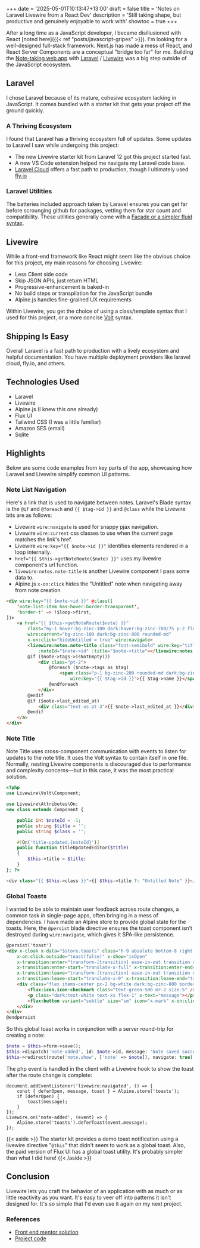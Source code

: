 +++
date = '2025-05-01T10:13:47+13:00'
draft = false
title = 'Notes on Laravel Livewire from a React Dev'
description = 'Still taking shape, but productive and genuinely enjoyable to work with'
showtoc = true
+++

After a long time as a JavaScript developer, I became disillusioned with React [noted here]({{< ref "posts/javascript-gripes" >}}). I'm looking for a well-designed full-stack framework. Next.js has made a mess of React, and React Server Components are a conceptual "bridge too far" for me. Building the [Note-taking web app](https://www.frontendmentor.io/challenges/note-taking-web-app-773r7bUfOG) with [Laravel](https://laravel.com/) / [Livewire](https://livewire.laravel.com/) was a big step outside of the JavaScript ecosystem.

## Laravel

I chose Laravel because of its mature, cohesive ecosystem lacking in JavaScript. It comes bundled with a starter kit that gets your project off the ground quickly.

### A Thriving Ecosystem

I found that Laravel has a thriving ecosystem full of updates. Some updates to Laravel I saw while undergoing this project:
- The new Livewire starter kit from Laravel 12 got this project started fast.
- A new VS Code extension helped me navigate my Laravel code base.
- [Laravel Cloud](https://cloud.laravel.com/) offers a fast path to production, though I ultimately used [fly.io](https://fly.io)

### Laravel Utilities

The batteries included approach taken by Laravel ensures you can get far before scrounging github for packages, vetting them for star count and compatibility. These utilities generally come with a [Facade or a simpler fluid syntax](https://laravel.com/docs/12.x/facades).

## Livewire

While a front-end framework like React might seem like the obvious choice for this project, my main reasons for choosing Livewire:
- Less Client side code
- Skip JSON APIs, just return HTML
- Progressive-enhancement is baked-in
- No build steps or transpilation for the JavaScript bundle
- Alpine.js handles fine-grained UX requirements

Within Livewire, you get the choice of using a class/template syntax that I used for this project, or a more concise [Volt](https://livewire.laravel.com/docs/volt) syntax.

## Shipping Is Easy
Overall Laravel is a fast path to production with a lively ecosystem and helpful documentation. You have multiple deployment providers like laravel cloud, fly.io, and others.

## Technologies Used
- Laravel
- Livewire
- Alpine.js (I knew this one already)
- Flux UI
- Tailwind CSS (I was a little familiar)
- Amazon SES (email)
- Sqlite

## Highlights

Below are some code examples from key parts of the app, showcasing how Laravel and Livewire simplify common UI patterns.

### Note List Navigation
Here's a link that is used to navigate between notes. Laravel's Blade syntax is the `@if` and `@foreach` and `{{ $tag->id }}` and `@class` while the Livewire bits are as follows:
- Livewire `wire:navigate` is used for snappy pjax navigation.
- Livewire `wire:current` css classes to use when the current page matches the link's href.
- Livewire `wire:key="{{ $note->id }}"` identifies elements rendered in a loop internally.
- `href="{{ $this->getNoteRoute($note) }}"` uses my livewire component's url function.
- `livewire:notes.note-title` is another Livewire component I pass some data to.
- Alpine.js `x-on:click` hides the "Untitled" note when navigating away from note creation

```html
<div wire:key="{{ $note->id }}" @class([
    'note-list-item has-hover:border-transparent',
    'border-t' => !$loop->first,
])>
    <a href="{{ $this->getNoteRoute($note) }}"
        class="my-1 hover:bg-zinc-100 dark:hover:bg-zinc-700/75 p-2 flex flex-col hover:rounded-md"
        wire:current="bg-zinc-100 dark:bg-zinc-800 rounded-md"
        x-on:click="hideUntitled = true" wire:navigate>
        <livewire:notes.note-title class="font-semibold" wire:key="title_{{ $note->id }}"
            :noteId="$note->id" :title="$note->title"></livewire:notes.note-title>
        @if ($note->tags->isNotEmpty())
            <div class="pt-2">
                @foreach ($note->tags as $tag)
                    <span class="p-1 bg-zinc-200 rounded-md dark:bg-zinc-700 text-xs"
                        wire:key="{{ $tag->id }}">{{ $tag->name }}</span>
                @endforeach
            </div>
        @endif
        @if ($note->last_edited_at)
            <div class="text-xs pt-3">{{ $note->last_edited_at }}</div>
        @endif
    </a>
</div>
```

### Note Title
Note Title uses cross-component communication with events to listen for updates to the note title. It uses the Volt syntax to contain itself in one file. Normally, nesting Livewire components is discouraged due to performance and complexity concerns—but in this case, it was the most practical solution.

```php
<?php
use Livewire\Volt\Component;

use Livewire\Attributes\On;
new class extends Component {

    public int $noteId = -1;
    public string $title = '';
    public string $class = '';

    #[On('title-updated.{noteId}')]
    public function titleUpdatedEditor($title)
    {
        $this->title = $title;
    }
}; ?>

<div class="{{ $this->class }}">{{ $this->title ?: "Untitled Note" }}</div>
```

### Global Toasts
I wanted to be able to maintain user feedback across route changes, a common task in single-page apps, often bringing in a mess of dependencies. I have made an Alpine store to provide global state for the toasts. Here, the `@persist` blade directive ensures the toast component isn’t destroyed during `wire:navigate`, which gives it SPA-like persistence.

```html
@persist('toast')
<div x-cloak x-data="$store.toasts" class="h-9 absolute bottom-8 right-0 z-100 w-102"
    x-on:click.outside="toast(false)" x-show="isOpen"
    x-transition:enter="transform-[transition] ease-in-out transition duration-500"
    x-transition:enter-start="translate-x-full" x-transition:enter-end="translate-x-0"
    x-transition:leave="transform-[transition] ease-in-out transition duration-500"
    x-transition:leave-start="translate-x-0" x-transition:leave-end="translate-x-full">
    <div class="flex items-center px-2 bg-white dark:bg-zinc-800 border rounded-xl w-96">
        <flux:icon.icon-checkmark class="text-green-500 mr-2 size-5" />
        <p class="dark:text-white text-xs flex-1" x-text="message"></p>
        <flux:button variant="subtle" size="sm" icon="x-mark" x-on:click="toast(false)"></flux:button>
    </div>
</div>
@endpersist
```

So this global toast works in conjunction with a server round-trip for creating a note:
```php
$note = $this->form->save();
$this->dispatch('note-added', id: $note->id, message: 'Note saved successfully!');
$this->redirect(route('note.show', ['note' => $note]), navigate: true);
```

The php event is handled in the client with a Livewire hook to show the toast after the route change is complete:
```JS
document.addEventListener('livewire:navigated', () => {
    const { deferOpen, message, toast } = Alpine.store('toasts');
    if (deferOpen) {
        toast(message);
    }
});
Livewire.on('note-added', (event) => {
    Alpine.store('toasts').deferToast(event.message);
});
```

{{< aside >}}
The starter kit provides a demo toast notification using a livewire directive "`@this`" that didn't seem to work as a global toast. Also, the paid version of Flux UI has a global toast utility. It's probably simpler than what I did here!
{{< /aside >}}

## Conclusion

Livewire lets you craft the behavior of an application with as much or as little reactivity as you want. It's easy to veer off into patterns it isn't designed for. It's so simple that I'd even use it again on my next project.

### References
- [Front end mentor solution](https://www.frontendmentor.io/solutions/laravel-livewire-notes-85CwNRZkYZ)
- [Project code](https://github.com/rowinf/notes)